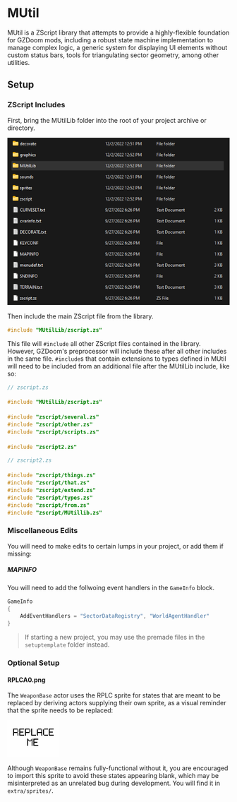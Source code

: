 # MUtil

MUtil is a ZScript library that attempts to provide a highly-flexible foundation for
GZDoom mods, including a robust state machine implementation to manage complex logic,
a generic system for displaying UI elements without custom status bars, tools for
triangulating sector geometry, among other utilities.

## Setup

### ZScript Includes

First, bring the MUtilLib folder into the root of your project archive or directory.

![Example directory structure](doc/setup-1.png)

Then include the main ZScript file from the library.
```c
#include "MUtilLib/zscript.zs"
```
This file will `#include` all other ZScript files contained in the library. However,
GZDoom's preprocessor will include these after all other includes in the same file.
`#include`s that contain extensions to types defined in MUtil will need to be included
from an additional file after the MUtilLib include, like so:
```c
// zscript.zs

#include "MUtilLib/zscript.zs"

#include "zscript/several.zs"
#include "zscript/other.zs"
#include "zscript/scripts.zs"

#include "zscript2.zs"
```
```c
// zscript2.zs

#include "zscript/things.zs"
#include "zscript/that.zs"
#include "zscript/extend.zs"
#include "zscript/types.zs"
#include "zscript/from.zs"
#include "zscript/MUtillib.zs"

```

### Miscellaneous Edits

You will need to make edits to certain lumps in your project, or add them if missing:

##### MAPINFO

You will need to add the follwoing event handlers in the `GameInfo` block.
```cs
GameInfo
{
	AddEventHandlers = "SectorDataRegistry", "WorldAgentHandler"
}
```
> If starting a new project, you may use the premade files in the `setuptemplate`
> folder instead.

### Optional Setup

#### RPLCA0.png

The `WeaponBase` actor uses the RPLC sprite for states that are meant to be replaced
by deriving actors supplying their own sprite, as a visual reminder that the sprite
needs to be replaced:

![Replace Me image](extra/sprites/RPLCA0.png)

Although `WeaponBase` remains fully-functional without it, you are encouraged to
import this sprite to avoid these states appearing blank, which may be misinterpreted
as an unrelated bug during development. You will find it in `extra/sprites/`.

